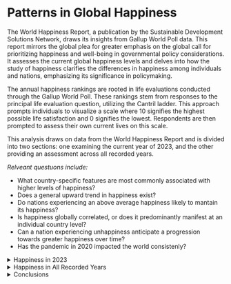 # Patterns in Global Happiness

The World Happiness Report, a publication by the Sustainable Development Solutions Network, draws its insights from Gallup World Poll data. This report mirrors the global plea for greater emphasis on the global call for prioritizing happiness and well-being in governmental policy considerations. It assesses the current global happiness levels and delves into how the study of happiness clarifies the differences in happiness among individuals and nations, emphasizing its significance in policymaking.

The annual happiness rankings are rooted in life evaluations conducted through the Gallup World Poll. These rankings stem from responses to the principal life evaluation question, utilizing the Cantril ladder. This approach prompts individuals to visualize a scale where 10 signifies the highest possible life satisfaction and 0 signifies the lowest. Respondents are then prompted to assess their own current lives on this scale.

This analysis draws on data from the World Happiness Report and is divided into two sections: one examining the current year of 2023, and the other providing an assessment across all recorded years.

*Relveant questuons include:*
+ What country-specific features are most commonly associated with higher levels of happiness?
+ Does a general upward trend in happiness exist?
+ Do nations experiencing an above average happiness likely to mantain its happiness?
+ Is happiness globally correlated, or does it predominantly manifest at an individual country level?
+ Can a nation experiencing unhappiness anticipate a progression towards greater happiness over time?
+ Has the pandemic in 2020 impacted the world consistenly?
  
</details>

<details>

<summary>Happiness in 2023</summary>

### 2023
A happiness score surpassing 6 signifies a state of happiness, while a score below 4.5 indicates unhappiness, with scores falling in-between being categorized as moderate.

<img src="https://raw.githubusercontent.com/occampos/Patterns_In_Happiness/main/Visuals/happiness_scale.png">

The majority of countries reported a state of happiness or moderate happiness, as shown in Visual 1 as 55 and 54 respectively. Conversely, a minority, comprising of 28 countries, reported an unhappy state. Overall, the global trend for 2023 indicates a prevalence of moderate to higher happiness levels. Visual 2 illustrates that the majority of countries had a happiness score ranging between 5 and 6 in 2023.

<table>
<tr><th><img src="https://raw.githubusercontent.com/occampos/Patterns_In_Happiness/main/Visuals/data_2023/data_2023_16.png" width="390" height="370"> </th><th><img src="https://raw.githubusercontent.com/occampos/Patterns_In_Happiness/main/Visuals/data_2023/data_2023_03.png"  width="411" height="370"></th></tr>
<tr><td>
   
*Visual 1; Number of countries by signal in 2023*
</td><td>
   
*Visual 2; Distriutiuon of happiness scores by number of countries in 2023* 
</td></tr> 
</table>

<p>&nbsp;</p>

Visual 3 exhibits the countries boasting the highest and lowest happiness scores in 2023. The disparity between these two groups is substantial, with the highest scores exceeding double the lowest scores in the most extreme instance. Notably, the nations attaining the highest happiness scores are predominantly located in the European region, whereas those registering the lowest scores are primarily situated in the African region.

| <img src="https://raw.githubusercontent.com/occampos/Patterns_In_Happiness/main/Visuals/data_2023/data_2023_02.png"  width="700" height="500"> | 
|:--:| 
| *Visual 3; Countries witht he highest and lowest happiness scores in 2023* | 

<p>&nbsp;</p>

Visual 4 depicts North America as having the highest average happiness score, while Africa demonstrates the lowest average happiness score. Remarkably, regions with lower average happiness scores, compared to other regions, exhibit greater variability among individual countries. For instance, the Middle East stands out with the highest variety, showcasing countries with both low and high happiness scores.

| <img src="https://raw.githubusercontent.com/occampos/Patterns_In_Happiness/main/Visuals/data_2023/data_2023_04.png"  width="600" height="450"> | 
|:--:| 
| *Visual 4; Happiness scores by region in 2023* | 

<p>&nbsp;</p>

Visuals 5 and 6 present the distribution of countries based on their happiness scores. Despite North America showing a high average happiness score, it doesn't comprise the largest number of countries. Europe and Africa stand out in these visuals due to their higher representatioN. Europe hosts the most countries with higher happiness scores, while Africa contains the most countries with lower happiness scores.

<table>
<tr><th><img src="https://raw.githubusercontent.com/occampos/Patterns_In_Happiness/main/Visuals/data_2023/data_2023_05.png"  width="570" height="380"> </th><th><img src="https://raw.githubusercontent.com/occampos/Patterns_In_Happiness/main/Visuals/data_2023/data_2023_06.png"  width="570" height="380"></th></tr>
<tr><td>
   
*Visual 5; Distribution of happiness scores by region in 2023*
</td><td>
   
*Visual 6; Country feature correlations in 2023*
</td></tr> 
</table>

<p>&nbsp;</p>

Visual 7 utilizes a heatmap to demonstrate correlations among country features in 2023. Darker shades of blue indicate stronger positive correlations, darker shades of red imply stronger negative correlations and whiter shades imply weaker correlations. Notably, variables intersecting with the Happiness score, GDP, Social support, Life expectancy, and Freedom, exhibit significantly darker shades of blue on the heatmap. This suggests a strong positive correlation among these factors, indicating they are likely to increase together. Generosity appears closer to 0, suggesting it may not have a substantial impact on other country features. Conversely, Perception of corruption is depicted as negatively correlated, supporting the notion that reduced corruption tends to correlate with higher happiness.

| <img src="https://raw.githubusercontent.com/occampos/Patterns_In_Happiness/main/Visuals/data_2023/data_2023_07.png"  width="700" height="580"> | 
|:--:| 
| *Visual 7; Country feature correlation heatmap in 2023* | 

<p>&nbsp;</p>

Visual 9 compiles all positive correlations, suggesting that the cluster of country features are likely strongly associated with each other. In Visual 8, correlations to happiness are ranked from highest to lowest. Notably, Social support exhibits the highest correlation by a considerable margin, standing at 0.83, followed by GDP at 0.78 and Life expectancy at 0.73. Although still significant, Freedom shows the least correlation among the strongly associated group at 0.66. Perception of corruption is negatively correlated but not significantly so, lying below -0.50 at -0.47.

<table>
<tr><th><img src="https://raw.githubusercontent.com/occampos/Patterns_In_Happiness/main/Visuals/data_2023/data_2023_17.png"  width="300" height="200"> </th><th><img src="https://raw.githubusercontent.com/occampos/Patterns_In_Happiness/main/Visuals/data_2023/data_2023_18.png"  width="340" height="240"></th></tr>
<tr><td>
   
*Visual 8; Country featrues correlated to happiness in 2023*
</td><td>
   
*Visual 9; Country featrues with a positive correlation in 2023*
</td></tr> 
</table>

<p>&nbsp;</p>

Visuals 10 through 15 all depict scatterplots of country features correlated to happiness by region in 2023 in descending order. The line of best fit is included to better illustrate correlation. Correlation is shown by how well data points fit along the line of best fit. Social support, GDP, life expectancy, and freedom all show data points that are plotted along the line of best fit pretty well, indicating a positive correlation to the happiness score. Social support fits the tightest, while freedom is the most loose positivdly correlation, which is shown by their correlation coefficients of 0.83 and 0.66 respectively. Generosity is shown to have very loose fitting data points, supporting a lack of correlation to happiness. Perception of corruption is the only country feature depicting a negative slope, while still falling well along the line of best fit, supporting a negative correlation. The scatterplot also depicts that Europe and Africa dominate world happiness, followed by Asia and Latin America. This is due to the number of countries in each region.

| <img src="https://raw.githubusercontent.com/occampos/Patterns_In_Happiness/main/Visuals/data_2023/data_2023_08.png"  width="595" height="493"> | 
|:--:| 
| *Visual 10; Happiness score and Social support plotted by country in 2023, <br> illustrating a siginificant positive correaltion of 0.83* | 

| <img src="https://raw.githubusercontent.com/occampos/Patterns_In_Happiness/main/Visuals/data_2023/data_2023_09.png"  width="595" height="493"> | 
|:--:| 
| *Visual 11; Happiness score and GDP plotted by country in 2023, <br> illustrating a positive siginificant correaltion of 0.78* | 

| <img src="https://raw.githubusercontent.com/occampos/Patterns_In_Happiness/main/Visuals/data_2023/data_2023_10.png"  width="595" height="493"> | 
|:--:| 
| *Visual 12; Happiness score and Life expectancy plotted by country in 2023, <br> illustrating a siginificant positive correaltion of 0.73* | 

| <img src="https://raw.githubusercontent.com/occampos/Patterns_In_Happiness/main/Visuals/data_2023/data_2023_11.png"  width="595" height="493"> | 
|:--:| 
| *Visual 13; Happiness score and Freedom plotted by country in 2023, <br> illustrating a positive siginificant correaltion of 0.66* | 

| <img src="https://raw.githubusercontent.com/occampos/Patterns_In_Happiness/main/Visuals/data_2023/data_2023_12.png"  width="595" height="493"> | 
|:--:| 
| *Visual 14; Happiness score and Generosity plotted by country in 2023, <br> illustrating a lack of correlation at 0.04* | 

| <img src="https://raw.githubusercontent.com/occampos/Patterns_In_Happiness/main/Visuals/data_2023/data_2023_13.png"  width="595" height="493"> | 
|:--:| 
| *Visual 15; Happiness score and Perception of Corruption plotted by country in 2023, <br> illustrating a negative correaltion of -0.47* | 

</details>

</details>

<details>

<summary>Happiness in All Recorded Years</summary>





### All Recorded years

The World Happiness Report covers data from 2005 to 2023, encompassing a total of 18 years. Visual 16 showcases the frequency of reports over time, with each report representing an individual country. The number of reports saw a gradual increase from 2006, reaching an average of 142.33 reports between 2011 and 2019. However, a substantial drop occurred during 2020, 2021, and 2022, followed by a resurgence of reports in 2023. This decline is possibly attributed to countries focusing on global instability during the COVID-19 pandemic, gradually resuming report submissions in 2023.

| <img src="https://github.com/occampos/Patterns_In_Happiness/blob/main/Visuals/data_all_years/data_all_years_01.png"  width="700" height="550"> | 
|:--:| 
| *Visual 16; Countries reported over time* | 

<p>&nbsp;</p>

A total of 165 countries are represented across the 18-year period. In Visual 17 and 18, the number of reports by the number of countries is detailed. The visualization indicates that the majority of countries have consistently reported every year for the entire span of 18 years, with most nations contributing data for at least 15 years.

<table>
<tr><th><img src="https://raw.githubusercontent.com/occampos/Patterns_In_Happiness/main/Visuals/data_all_years/data_all_years_03.png" width="595" height="493"> </th><th><img src="https://raw.githubusercontent.com/occampos/Patterns_In_Happiness/main/Visuals/data_all_years/data_all_years_02.png" width="200" height="500"> </th></tr>
<tr><td>
   
*Visual 17; Number of reports by the number of countries*
</td><td>
   
*Visual 18; Table of number of reports by the number of countries*
</td></tr> 
</table>

<p>&nbsp;</p>

Visual 19 shows that until 2019, there had been a general upward trend in the overall happiness of recorded countries worldwide. However, the onset of the COVID pandemic in the year 2020 can be said to have significantly impacted global happiness levels, leading to a notable decline in global happiness. According to the data provided, an indiciation on a rebound in happines after the decline has yet to be observed. 

| <img src="https://raw.githubusercontent.com/occampos/Patterns_In_Happiness/main/Visuals/data_all_years/data_all_years_04.png" width="800" height="600"> | 
|:--:| 
| *Visual 19; Global happiness over time* | 

<p>&nbsp;</p>

The global trend of happiness differs greatly from regional trends. Visual 20 highlights this difference by plotting happiness over time by region. North America contains the fewest countries but maintains the highest average happiness score, while Africa retained the lowest average happiness score. Interestingly, in 2020, certain regions reacted differently to the COVID pandemic compared to the global trend, which experienced a significant decline in happiness scores. Europe had an insignificant shift in happiness during this time, while Latin/South America actually had an increase. In 2020, Latin/South America experienced an increase in average happiness scores despite other regions experiencing a stark decline.

| <img src="https://raw.githubusercontent.com/occampos/Patterns_In_Happiness/main/Visuals/data_all_years/data_all_years_05.png" width="800" height="600"> | 
|:--:| 
| *Visual 20; Happiness over time by region* | 

<p>&nbsp;</p>

The country feature correlation matrix for all recorded years, depicted by Visual 21, looks very similar to the correlation matrix in 2023. The same country features (GDP, social support, life expectancy and freedom) are shown to be correlated with happiness. Similarly to 2023, generosity has a slight correlation, while perception of corruption has a notable negative correlation. However by plotting each country feature against happiness additional insights and trends are observed.

| <img src="https://raw.githubusercontent.com/occampos/Patterns_In_Happiness/main/Visuals/data_all_years/data_all_years_06.png" width="700" height="580"> | 
|:--:| 
| *Visual 21; Country feature correlation heatmap in all recorded years* | 

<p>&nbsp;</p>

Visuals 22 through 26 are scatterplots of country features correlated to happiness by region for all recorded years in descending order. Similarly to 2023, social support, GDP, life expectancy, and freedom all indicate a positive correlation to the happiness score. However, GDP has surpassed social support as the most correlated with coefficients at 0.78 and 0.73 respectively. GDP's data points fit the line of best fit the tightest, hence a higher correlation. Generosity is shown to have a very loose fit, supporting a lack of correlation to happiness, and Perception of Corruption shows a negative correlation.

| <img src="https://github.com/occampos/Patterns_In_Happiness/blob/main/Visuals/data_all_years/data_all_years_08.png" width="700" height="600"> | 
|:--:| 
| *Visual 22; Happiness score and GDP plotted by country for all recorded years, <br> illustrating a positive siginificant correaltion of 0.78* | 

| <img src="https://raw.githubusercontent.com/occampos/Patterns_In_Happiness/main/Visuals/data_all_years/data_all_years_07.png" width="700" height="600"> | 
|:--:| 
| *Visual 23; Happiness score and Social support plotted by country for all recorded years, <br> illustrating a siginificant positive correaltion of 0.73* | 

| <img src="https://raw.githubusercontent.com/occampos/Patterns_In_Happiness/main/Visuals/data_all_years/data_all_years_09.png" width="700" height="600"> | 
|:--:| 
| *Visual 24; Happiness score and Life expectancy plotted by country for all recorded years, <br> illustrating a siginificant positive correaltion of 0.68* | 

| <img src="https://raw.githubusercontent.com/occampos/Patterns_In_Happiness/main/Visuals/data_all_years/data_all_years_10.png" width="700" height="600"> | 
|:--:| 
| *Visual 24; Happiness score and Freedom plotted by country for all recorded years, <br> illustrating a positive siginificant correaltion of 0.54* | 

<p>&nbsp;</p>

Interestingly, a distinct U shaped pattern can be seen in the plot for Generosity against Happiness Score. This supports that Generosity has less value to happiness when happiness is growing or at an average and more value to happiness when happiness is at it's or at it's highest.

| <img src="https://raw.githubusercontent.com/occampos/Patterns_In_Happiness/main/Visuals/data_all_years/data_all_years_11.png" width="700" height="600"> | 
|:--:| 
| *Visual 25*; Happiness score and Generosity plotted by country for all recorded years, <br> illustrating a lack of correlation at 0.17 | 

<p>&nbsp;</p>

Additionally, a steep drop-off of Perception of Corruption is observed after around a Happiness Score of 6.5. This supports that for a country to have the greatest likelihood of achieving the highest happiness levels, the country's Perception of Corruption should fall. However, this also shows that Perception of Corruption isn't valued as much comparatively until a certain level of happiness is achieved.

| <img src="https://raw.githubusercontent.com/occampos/Patterns_In_Happiness/main/Visuals/data_all_years/data_all_years_12.png" width="700" height="600"> | 
|:--:| 
| *Visual 26; Happiness score and Perception of Corruption plotted by country for all recorded years, <br> illustrating a negative correaltion of -0.43* | 

<p>&nbsp;</p>

Variance is a measure that describes the spread of a set of values in a dataset. It quantifies how far individual numbers in a dataset are from the mean and provides insight into the variability or the degree to which data points differ from each other. To help understand what drives happiness in a country, I divided the nations into two groups: those with the highest variance (indicating unstable happiness) and those with the lowest variance (indicating stable happiness). Visual 27 compares those groups with the global average happiness over time. It can be seen that countries with the most stable happiness has a higher average happiness than both the global average and countries with the least stable happiness. This supports that as a country reaches a certain level of happiness it is likely to maintain a stable level of happiness.

| <img src="https://raw.githubusercontent.com/occampos/Patterns_In_Happiness/main/Visuals/data_all_years/data_all_years_13.png" width="800" height="600"> | 
|:--:| 
| *Visual 27; Average happiness in countries with highest variance and lowest variance* | 

<p>&nbsp;</p>

Visual 28 and 29 illustrate correlation coefficients between country features for the highest variance and lowest variance countries through heatmaps. Happiness Score, GDP, Social Support, and Life Expectancy remain positively correlated to one another between the two groups. However, Freedom shifts from being positively correlated to other features in countries with low variation to an insignificant correlation for most features in countries with high variation. This supports that Freedom plays a lesser role in happiness when countries reach a certain stability of happiness. Perception of Corruption also shifts from being highly negatively correlated in countries with low variation to no correlation or slightly positive correlation in countries with high variation. This supports the idea that corruption plays a larger role in happiness when happiness is stable. Notably, Generosity is negatively correlated to GDP and Social Support when variance in happiness is high, while there is little correlation when variance in happiness is low. This possibly hints that generosity is impactful only when countries are unstable; as countries become more stable in happiness, Generosity holds less value.

| <img src="https://github.com/occampos/Patterns_In_Happiness/blob/main/Visuals/data_all_years/data_all_years_14.png" width="700" height="580"> | 
|:--:| 
| *Visual 28; Country feature correlation heatmap for countries with lowest varaince in happiness* | 

| <img src="https://github.com/occampos/Patterns_In_Happiness/blob/main/Visuals/data_all_years/data_all_years_15.png" width="700" height="580"> | 
|:--:| 
| *Visual 29; Country feature correlation heatmap for countries with highest varaince in happiness* | 

<p>&nbsp;</p>

Visual 30 shows the difference between the correlation in happiness between the two groups. Interestingly perception of corruption has the greatest difference in correlation at a change of 0.58. This supports that corruption has a smaller impact on happiness in countries that do not have stable happiness and that once a country reaches a certain level of happiness then corruption has a larger effect on happiness. The same can be said for Freedom and GDP to a less significant extent at a difference of 0.35 and 0.26 respectively. Social Support, Generosity, and Life Expectancy show insignificant differences in correlation between the two groups. 

| <img src="https://raw.githubusercontent.com/occampos/Patterns_In_Happiness/main/Visuals/data_all_years/data_all_years_16.png" width="546" height="215"> | 
|:--:| 
| *Visual 30; Country feature correlation heatmap for countries with highest varaince in happiness* | 

<p>&nbsp;</p>

Does a country's happiness rely on broader global happiness shifts, or is it primarily reliant on the specific circumstances within each country? Visual 31 illustrates the Happiness Score over time for individual countries (black) contrasted with the global average (yellow). Initially, there seem to be no discernible patterns, giving the appearance of a disorganized jumble. Based on this visual, one might assume that a country's happiness is disconnected from the global average.

| <img src="https://raw.githubusercontent.com/occampos/Patterns_In_Happiness/main/Visuals/data_all_years/data_all_years_18.png" width="800" height="600">> | 
|:--:| 
| *Visual 31; Happiness over time by country compared to the global average shown in yellow* | 

<p>&nbsp;</p>

Visual 32 is a table describing the correlation to global average by country while visual 34 illustrates it on a scatterplot. On average, individual countries are slightly positively correlated to the global average at () but are more shown to be influenced by local circumstances. Notably, no region has a discernable pattern despite having significant differencees in average happiness, supporting that a single country's happiness isnt primarily driven by global shifts. 

INSERT .DESCRIBE()  & INSERT TOP/BOTTOM Correlated countries

| <img src="https://raw.githubusercontent.com/occampos/Patterns_In_Happiness/main/Visuals/data_all_years/data_all_years_17.png" width="847" height="600"> | 
|:--:| 
| *Visual 34; Individual country happiness correlation to global average happiness* | 

Can a nation experiencing unhappiness anticipate a progression towards greater happiness over time? This questoin can be studied by focusing on patterns arising after a certain amount of consecutive years. Is an outcome for common after just two years? or is there a prevelent pattern after 15 years?















</details>













</details>

<details>

<summary>Conclusions</summary>

BEANS

</details>
